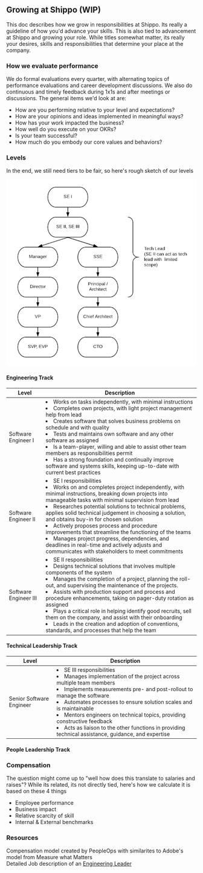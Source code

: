 ## Growing at Shippo (WIP)

This doc describes how we grow in responsibilities at Shippo.  Its really a guideline of how you'd advance your skills.  This is also tied to advancement at Shippo and growing your role.  While titles somewhat matter, its really your desires, skills and responsibilities that determine your place at the company.

### How we evaluate performance

We do formal evaluations every quarter, with alternating topics of performance evaluations and career development discussions.  We also do continuous and timely feedback during 1x1s and after meetings or discussions.  The general items we'd look at are:

- How are you performing relative to your level and expectations?
- How are your opinions and ideas implemented in meaningful ways?
- How has your work impacted the business?
- How well do you execute on your OKRs?
- Is your team successful?
- How much do you embody our core values and behaviors?

### Levels

In the end, we still need tiers to be fair, so here's rough sketch of our levels

![Eng Levels](rsrcs/eng_levels.png)

#### Engineering Track

Level | Description
----- | ----------
Software Engineer I | <li>Works on tasks independently, with minimal instructions</li><li>Completes own projects, with light project management help from lead</li><li>Creates software that solves business problems on schedule and with quality</li><li>Tests and maintains own software and any other software as assigned</li><li>Is a team-player, willing and able to assist other team members as responsibilities permit</li><li>Has a strong foundation and continually improve software and systems skills, keeping up-to-date with current best practices</li>
Software Engineer II | <li>SE I responsibilities</li><li>Works on and completes project independently, with minimal instructions, breaking down projects into manageable tasks with minimal supervision from lead</li><li>Researches potential solutions to technical problems, applies solid technical judgement in choosing a solution, and obtains buy-in for chosen solution</li><li>Actively proposes process and procedure improvements that streamline the functioning of the teams</li><li>Manages project progress, dependencies, and deadlines in real-time and actively adjusts and communicates with stakeholders to meet commitments</li>
Software Engineer III | <li>SE II responsibilities</li><li>Designs technical solutions that involves multiple components of the system <li>Manages the completion of a project, planning the roll-out, and supervising the maintenance of the projects.</li><li>Assists with production support and process and procedure enhancements, taking on pager-duty rotation as assigned</li><li>Plays a critical role in helping identify good recruits, sell them on the company, and assist with their onboarding </li><li>Leads in the creation and adoption of conventions, standards, and processes that help the team</li>


#### Technical Leadership Track

Level | Description
----- | -----------
Senior Software Engineer | <li>SE III responsibilities</li><li>Manages implementation of the project across multiple team members</li><li>Implements measurements pre- and post-rollout to manage the software</li><li>Automates processes to ensure solution scales and is maintainable</li><li>Mentors engineers on technical topics, providing constructive feedback</li><li>Acts as liaison to the other functions in providing technical assistance, guidance, and expertise</li>


#### People Leadership Track

### Compensation

The question might come up to "well how does this translate to salaries and raises"?  While its related, its not directly tied, here's how we calculate it is based on these 4 things

* Employee performance
* Business impact
* Relative scarcity of skill
* Internal & External benchmarks

### Resources

Compensation model created by PeopleOps with similarites to Adobe's model from Measure what Matters   
Detailed Job description of an [Engineering Leader](https://docs.google.com/document/d/19goqgF86b6qcs45Mo-JEbw7FpIVKA2Do-3epGWN4FK4/edit)  